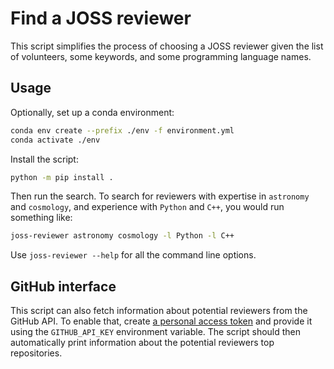 # Find a JOSS reviewer

This script simplifies the process of choosing a JOSS reviewer given the list of volunteers, some keywords, and some programming language names.

## Usage

Optionally, set up a conda environment:

```bash
conda env create --prefix ./env -f environment.yml
conda activate ./env
```

Install the script:

```bash
python -m pip install .
```

Then run the search.
To search for reviewers with expertise in `astronomy` and `cosmology`, and experience with `Python` and `C++`, you would run something like:

```bash
joss-reviewer astronomy cosmology -l Python -l C++
```

Use `joss-reviewer --help` for all the command line options.

## GitHub interface

This script can also fetch information about potential reviewers from the GitHub API.
To enable that, create [a personal access token](https://github.com/settings/tokens) and provide it using the `GITHUB_API_KEY` environment variable.
The script should then automatically print information about the potential reviewers top repositories.
